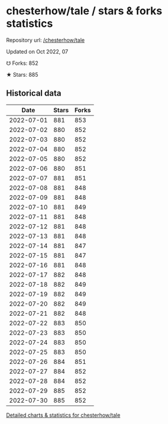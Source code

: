 # chesterhow/tale / stars & forks statistics

Repository url: [/chesterhow/tale](https://github.com/chesterhow/tale)

Updated on Oct 2022, 07

☋ Forks: 852

★ Stars: 885

## Historical data
| Date | Stars | Forks |
|------|-------|-------|
| 2022-07-01 | 881 | 853 | 
| 2022-07-02 | 880 | 852 | 
| 2022-07-03 | 880 | 852 | 
| 2022-07-04 | 880 | 852 | 
| 2022-07-05 | 880 | 852 | 
| 2022-07-06 | 880 | 851 | 
| 2022-07-07 | 881 | 851 | 
| 2022-07-08 | 881 | 848 | 
| 2022-07-09 | 881 | 848 | 
| 2022-07-10 | 881 | 849 | 
| 2022-07-11 | 881 | 848 | 
| 2022-07-12 | 881 | 848 | 
| 2022-07-13 | 881 | 848 | 
| 2022-07-14 | 881 | 847 | 
| 2022-07-15 | 881 | 847 | 
| 2022-07-16 | 881 | 848 | 
| 2022-07-17 | 882 | 848 | 
| 2022-07-18 | 882 | 849 | 
| 2022-07-19 | 882 | 849 | 
| 2022-07-20 | 882 | 849 | 
| 2022-07-21 | 882 | 848 | 
| 2022-07-22 | 883 | 850 | 
| 2022-07-23 | 883 | 850 | 
| 2022-07-24 | 883 | 850 | 
| 2022-07-25 | 883 | 850 | 
| 2022-07-26 | 884 | 851 | 
| 2022-07-27 | 884 | 852 | 
| 2022-07-28 | 884 | 852 | 
| 2022-07-29 | 885 | 852 | 
| 2022-07-30 | 885 | 852 | 


[Detailed charts & statistics for chesterhow/tale](https://reviewgithub.com/rep/chesterhow/tale)
